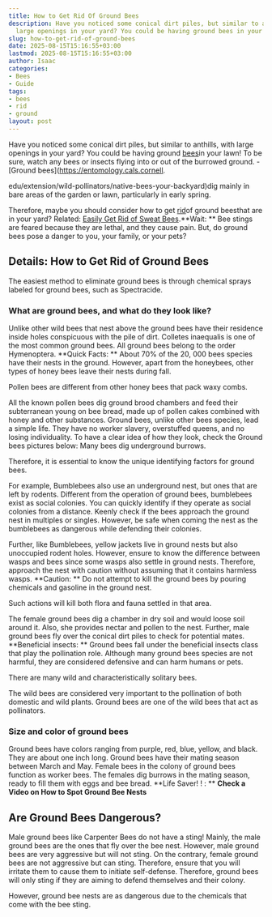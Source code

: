 ```yaml
---
title: How to Get Rid Of Ground Bees
description: Have you noticed some conical dirt piles, but similar to anthills, with
  large openings in your yard? You could be having ground bees in your lawn!
slug: how-to-get-rid-of-ground-bees
date: 2025-08-15T15:16:55+03:00
lastmod: 2025-08-15T15:16:55+03:00
author: Isaac
categories:
- Bees
- Guide
tags:
- bees
- rid
- ground
layout: post
---
```

Have you noticed some conical dirt piles, but similar to anthills, with large openings in your yard? You could be having ground [bees](https://pestpolicy.com/get-rid-sweat-bees/)in your lawn! To be sure, watch any bees or insects flying into or out of the burrowed ground. - [Ground bees](https://entomology.cals.cornell.

edu/extension/wild-pollinators/native-bees-your-backyard)dig mainly in bare areas of the garden or lawn, particularly in early spring.

Therefore, maybe you should consider how to get [rid](https://pestpolicy.com/how-to-get-rid-of-carpenter-bees-without-killing-them/)of ground beesthat are in your yard? Related: [Easily Get Rid of Sweat Bees](https://pestpolicy.com/get-rid-sweat-bees/).**Wait: ** Bee stings are feared because they are lethal, and they cause pain. But, do ground bees pose a danger to you, your family, or your pets?

##  Details: How to Get Rid of Ground Bees

The easiest method to eliminate ground bees is through chemical sprays labeled for ground bees, such as Spectracide.

###  What are ground bees, and what do they look like?

Unlike other wild bees that nest above the ground bees have their residence inside holes conspicuous with the pile of dirt. Colletes inaequalis is one of the most common ground bees. All ground bees belong to the order Hymenoptera. **Quick Facts: ** About 70% of the 20, 000 bees species have their nests in the ground. However, apart from the honeybees, other types of honey bees leave their nests during fall.

Pollen bees are different from other honey bees that pack waxy combs.

All the known pollen bees dig ground brood chambers and feed their subterranean young on bee bread, made up of pollen cakes combined with honey and other substances. Ground bees, unlike other bees species, lead a simple life. They have no worker slavery, overstuffed queens, and no losing individuality. To have a clear idea of how they look, check the Ground bees pictures below: Many bees dig underground burrows.

Therefore, it is essential to know the unique identifying factors for ground bees.

For example, Bumblebees also use an underground nest, but ones that are left by rodents. Different from the operation of ground bees, bumblebees exist as social colonies. You can quickly identify if they operate as social colonies from a distance. Keenly check if the bees approach the ground nest in multiples or singles. However, be safe when coming the nest as the bumblebees as dangerous while defending their colonies.

Further, like Bumblebees, yellow jackets live in ground nests but also unoccupied rodent holes. However, ensure to know the difference between wasps and bees since some wasps also settle in ground nests. Therefore, approach the nest with caution without assuming that it contains harmless wasps. **Caution: ** Do not attempt to kill the ground bees by pouring chemicals and gasoline in the ground nest.

Such actions will kill both flora and fauna settled in that area.

The female ground bees dig a chamber in dry soil and would loose soil around it. Also, she provides nectar and pollen to the nest. Further, male ground bees fly over the conical dirt piles to check for potential mates. **Beneficial insects: ** Ground bees fall under the beneficial insects class that play the pollination role. Although many ground bees species are not harmful, they are considered defensive and can harm humans or pets.

There are many wild and characteristically solitary bees.

The wild bees are considered very important to the pollination of both domestic and wild plants. Ground bees are one of the wild bees that act as pollinators.

###  Size and color of ground bees

Ground bees have colors ranging from purple, red, blue, yellow, and black. They are about one inch long. Ground bees have their mating season between March and May. Female bees in the colony of ground bees function as worker bees. The females dig burrows in the mating season, ready to fill them with eggs and bee bread. **Life Saver! ! : ** **Check a Video on How to Spot Ground Bee Nests**

##  Are Ground Bees Dangerous?

Male ground bees like Carpenter Bees do not have a sting! Mainly, the male ground bees are the ones that fly over the bee nest. However, male ground bees are very aggressive but will not sting. On the contrary, female ground bees are not aggressive but can sting. Therefore, ensure that you will irritate them to cause them to initiate self-defense. Therefore, ground bees will only sting if they are aiming to defend themselves and their colony.

However, ground bee nests are as dangerous due to the chemicals that come with the bee sting.
